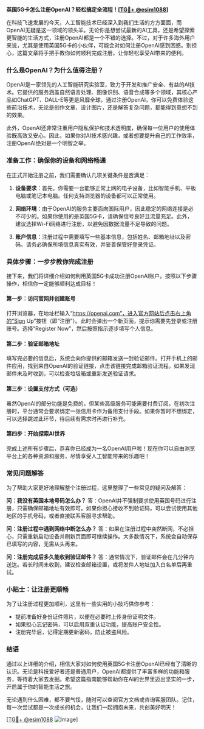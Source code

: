 **英国5G卡怎么注册OpenAI？轻松搞定全流程！[[TG💪+ @esim1088](https://t.me/s/esim1088)]**

在科技飞速发展的今天，人工智能技术已经深入到我们生活的方方面面，而OpenAI无疑是这一领域的领头羊。无论你是想尝试最新的AI工具，还是希望探索更智能的生活方式，注册OpenAI都是一个不错的选择。不过，对于许多海外用户来说，尤其是使用英国5G卡的小伙伴，可能会对如何注册OpenAI感到困惑。别担心，这篇文章将手把手教你如何顺利完成注册，让你轻松享受AI带来的便利。

### **什么是OpenAI？为什么值得注册？**

OpenAI是一家领先的人工智能研究实验室，致力于开发和推广安全、有益的AI技术。它提供的服务涵盖自然语言处理、图像识别、语音合成等多个领域，其核心产品如ChatGPT、DALL-E等更是风靡全球。通过注册OpenAI，你可以免费体验这些前沿技术，无论是创作文章、设计图片，还是解答复杂问题，都能得到意想不到的效果。

此外，OpenAI还非常注重用户隐私保护和技术透明度，确保每一位用户的使用体验既高效又安心。因此，如果你对AI技术感兴趣，或者想要提升自己的工作效率，注册OpenAI绝对是一个明智之举。

### **准备工作：确保你的设备和网络畅通**

在正式开始注册之前，我们需要确认几项关键条件是否满足：

1. **设备要求**：首先，你需要一台能够正常上网的电子设备，比如智能手机、平板电脑或笔记本电脑。任何支持浏览器的设备都可以正常使用。
   
2. **网络环境**：由于OpenAI的服务主要面向国际用户，因此稳定的网络连接是必不可少的。如果你使用的是英国5G卡，请确保信号良好且流量充足。此外，建议选择Wi-Fi网络进行注册，以避免因数据流量不足导致的问题。

3. **账户信息**：注册过程中需要填写一些基本信息，包括姓名、邮箱地址以及密码。请务必确保所填信息真实有效，并妥善保管好登录凭证。

### **具体步骤：一步步教你完成注册**

接下来，我们将详细介绍如何利用英国5G卡成功注册OpenAI账户。按照以下步骤操作，相信你一定能够顺利达成目标！

#### **第一步：访问官网并创建账号**
打开浏览器，在地址栏输入“https://openai.com”，进入官方网站后点击右上角的“Sign Up”按钮（即“注册”）。此时会弹出一个新页面，提示你需要先登录或注册账号。选择“Register Now”，然后按照指示逐步填写个人信息。

#### **第二步：验证邮箱地址**
填写完必要的信息后，系统会向你提供的邮箱发送一封验证邮件。打开手机上的邮件应用，找到来自OpenAI的验证链接，点击该链接完成邮箱验证流程。如果发现邮件未及时收到，可以检查垃圾箱或重新发送验证请求。

#### **第三步：设置支付方式（可选）**
虽然OpenAI的部分功能是免费的，但某些高级服务可能需要付费订阅。在初次注册时，平台通常会要求绑定一张信用卡作为备用支付手段。如果你暂时不想绑定，可以选择跳过此环节，待后续有需求时再进行补充。

#### **第四步：开始探索AI世界**
完成上述所有步骤后，恭喜你已经成为一名OpenAI用户啦！现在你可以自由浏览平台上的各种资源和服务，尽情享受人工智能带来的乐趣吧！

### **常见问题解答**

为了帮助大家更好地理解整个注册过程，这里整理了一些常见的疑问及解答：

**问：我没有英国本地号码怎么办？**
答：OpenAI并不强制要求使用英国号码进行注册，只需确保邮箱地址有效即可。如果你担心接收不到验证码，可以尝试使用其他地区的手机号码，或者直接联系客服寻求帮助。

**问：注册过程中遇到网络中断怎么办？**
答：如果在注册过程中突然断网，不必担心，只需重新启动设备并刷新页面即可继续操作。大多数情况下，系统会自动保存已填写的内容，无需从头再来。

**问：注册完成后多久能收到验证邮件？**
答：通常情况下，验证邮件会在几分钟内送达。若长时间未收到，建议检查邮箱设置，或将发件人地址加入白名单后再重试。

### **小贴士：让注册更顺畅**

为了让注册过程更加顺利，这里有一些实用的小技巧供你参考：

- 提前准备好身份证件照片，以便在必要时上传身份证明文件。
- 如果担心忘记密码，可以启用双重认证功能，提高账户安全性。
- 注册完毕后，记得定期更新密码，防止被盗风险。

### **结语**

通过以上详细的介绍，相信大家对如何使用英国5G卡注册OpenAI已经有了清晰的认识。无论是科技爱好者还是普通用户，OpenAI都提供了丰富多样的功能和服务，等待着大家去发掘。希望这篇指南能够帮助你在AI的世界里迈出坚实的一步，开启属于你的智能生活之旅。

无论遇到什么困难，都不要气馁，随时可以查阅官方文档或咨询客服团队。记住，每一次尝试都是一次成长的机会，让我们一起拥抱未来，共创美好明天！

[[TG💪+ @esim1088](https://t.me/s/esim1088) ![Image](https://i.postimg.cc/4NQfJmqS/Snipaste-2025-05-13-00-14-12.png)]